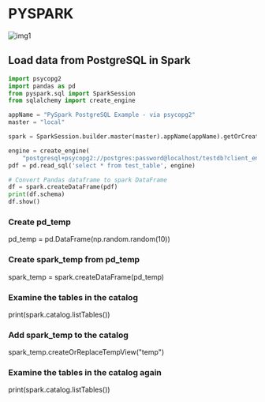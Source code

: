 # PYSPARK
![img1](https://www.serieously.com/app/uploads/2019/07/j3_promo_stills_022519.0056_r_0.jpg)
## Load data from PostgreSQL in Spark

```py
import psycopg2
import pandas as pd
from pyspark.sql import SparkSession
from sqlalchemy import create_engine

appName = "PySpark PostgreSQL Example - via psycopg2"
master = "local"

spark = SparkSession.builder.master(master).appName(appName).getOrCreate()

engine = create_engine(
    "postgresql+psycopg2://postgres:password@localhost/testdb?client_encoding=utf8")
pdf = pd.read_sql('select * from test_table', engine)

# Convert Pandas dataframe to spark DataFrame
df = spark.createDataFrame(pdf)
print(df.schema)
df.show()
```


### Create pd_temp
pd_temp = pd.DataFrame(np.random.random(10))

### Create spark_temp from pd_temp
spark_temp = spark.createDataFrame(pd_temp)

### Examine the tables in the catalog
print(spark.catalog.listTables())

### Add spark_temp to the catalog
spark_temp.createOrReplaceTempView("temp")

### Examine the tables in the catalog again
print(spark.catalog.listTables())
